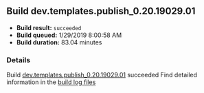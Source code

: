 ## Build dev.templates.publish_0.20.19029.01
- **Build result:** `succeeded`
- **Build queued:** 1/29/2019 8:00:58 AM
- **Build duration:** 83.04 minutes
### Details
Build [dev.templates.publish_0.20.19029.01](https://winappstudio.visualstudio.com/web/build.aspx?pcguid=a4ef43be-68ce-4195-a619-079b4d9834c2&builduri=vstfs%3a%2f%2f%2fBuild%2fBuild%2f26986) succeeded
Find detailed information in the [build log files](https://uwpctdiags.blob.core.windows.net/buildlogs/dev.templates.publish_0.20.19029.01_logs.zip)
